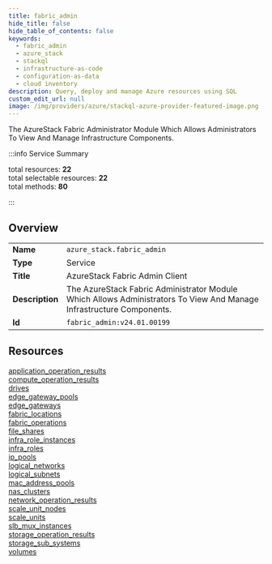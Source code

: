 ```yaml
---
title: fabric_admin
hide_title: false
hide_table_of_contents: false
keywords:
  - fabric_admin
  - azure_stack
  - stackql
  - infrastructure-as-code
  - configuration-as-data
  - cloud inventory
description: Query, deploy and manage Azure resources using SQL
custom_edit_url: null
image: /img/providers/azure/stackql-azure-provider-featured-image.png
---
```


The AzureStack Fabric Administrator Module Which Allows Administrators To View And Manage Infrastructure Components.  
    
:::info Service Summary

<div class="row">
<div class="providerDocColumn">
<span>total resources:&nbsp;<b>22</b></span><br />
<span>total selectable resources:&nbsp;<b>22</b></span><br />
<span>total methods:&nbsp;<b>80</b></span><br />
</div>
</div>

:::

## Overview
<table><tbody>
<tr><td><b>Name</b></td><td><code>azure_stack.fabric_admin</code></td></tr>
<tr><td><b>Type</b></td><td>Service</td></tr>
<tr><td><b>Title</b></td><td>AzureStack Fabric Admin Client</td></tr>
<tr><td><b>Description</b></td><td>The AzureStack Fabric Administrator Module Which Allows Administrators To View And Manage Infrastructure Components.</td></tr>
<tr><td><b>Id</b></td><td><code>fabric_admin:v24.01.00199</code></td></tr>
</tbody></table>

## Resources
<div class="row">
<div class="providerDocColumn">
<a href="/providers/azure_stack/fabric_admin/application_operation_results/">application_operation_results</a><br />
<a href="/providers/azure_stack/fabric_admin/compute_operation_results/">compute_operation_results</a><br />
<a href="/providers/azure_stack/fabric_admin/drives/">drives</a><br />
<a href="/providers/azure_stack/fabric_admin/edge_gateway_pools/">edge_gateway_pools</a><br />
<a href="/providers/azure_stack/fabric_admin/edge_gateways/">edge_gateways</a><br />
<a href="/providers/azure_stack/fabric_admin/fabric_locations/">fabric_locations</a><br />
<a href="/providers/azure_stack/fabric_admin/fabric_operations/">fabric_operations</a><br />
<a href="/providers/azure_stack/fabric_admin/file_shares/">file_shares</a><br />
<a href="/providers/azure_stack/fabric_admin/infra_role_instances/">infra_role_instances</a><br />
<a href="/providers/azure_stack/fabric_admin/infra_roles/">infra_roles</a><br />
<a href="/providers/azure_stack/fabric_admin/ip_pools/">ip_pools</a><br />
</div>
<div class="providerDocColumn">
<a href="/providers/azure_stack/fabric_admin/logical_networks/">logical_networks</a><br />
<a href="/providers/azure_stack/fabric_admin/logical_subnets/">logical_subnets</a><br />
<a href="/providers/azure_stack/fabric_admin/mac_address_pools/">mac_address_pools</a><br />
<a href="/providers/azure_stack/fabric_admin/nas_clusters/">nas_clusters</a><br />
<a href="/providers/azure_stack/fabric_admin/network_operation_results/">network_operation_results</a><br />
<a href="/providers/azure_stack/fabric_admin/scale_unit_nodes/">scale_unit_nodes</a><br />
<a href="/providers/azure_stack/fabric_admin/scale_units/">scale_units</a><br />
<a href="/providers/azure_stack/fabric_admin/slb_mux_instances/">slb_mux_instances</a><br />
<a href="/providers/azure_stack/fabric_admin/storage_operation_results/">storage_operation_results</a><br />
<a href="/providers/azure_stack/fabric_admin/storage_sub_systems/">storage_sub_systems</a><br />
<a href="/providers/azure_stack/fabric_admin/volumes/">volumes</a><br />
</div>
</div>

